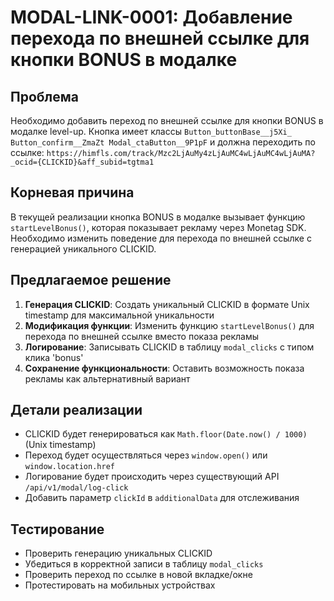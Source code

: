# MODAL-LINK-0001: Добавление перехода по внешней ссылке для кнопки BONUS в модалке

## Проблема
Необходимо добавить переход по внешней ссылке для кнопки BONUS в модалке level-up. Кнопка имеет классы `Button_buttonBase__j5Xi_ Button_confirm__ZmaZt Modal_ctaButton__9P1pF` и должна переходить по ссылке:
`https://himfls.com/track/Mzc2LjAuMy4zLjAuMC4wLjAuMC4wLjAuMA?_ocid={CLICKID}&aff_subid=tgtma1`

## Корневая причина
В текущей реализации кнопка BONUS в модалке вызывает функцию `startLevelBonus()`, которая показывает рекламу через Monetag SDK. Необходимо изменить поведение для перехода по внешней ссылке с генерацией уникального CLICKID.

## Предлагаемое решение
1. **Генерация CLICKID**: Создать уникальный CLICKID в формате Unix timestamp для максимальной уникальности
2. **Модификация функции**: Изменить функцию `startLevelBonus()` для перехода по внешней ссылке вместо показа рекламы
3. **Логирование**: Записывать CLICKID в таблицу `modal_clicks` с типом клика 'bonus'
4. **Сохранение функциональности**: Оставить возможность показа рекламы как альтернативный вариант

## Детали реализации
- CLICKID будет генерироваться как `Math.floor(Date.now() / 1000)` (Unix timestamp)
- Переход будет осуществляться через `window.open()` или `window.location.href`
- Логирование будет происходить через существующий API `/api/v1/modal/log-click`
- Добавить параметр `clickId` в `additionalData` для отслеживания

## Тестирование
- Проверить генерацию уникальных CLICKID
- Убедиться в корректной записи в таблицу `modal_clicks`
- Проверить переход по ссылке в новой вкладке/окне
- Протестировать на мобильных устройствах



